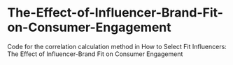 # The-Effect-of-Influencer-Brand-Fit-on-Consumer-Engagement
Code for the correlation calculation method in How to Select Fit Influencers: The Effect of Influencer-Brand Fit on Consumer Engagement
